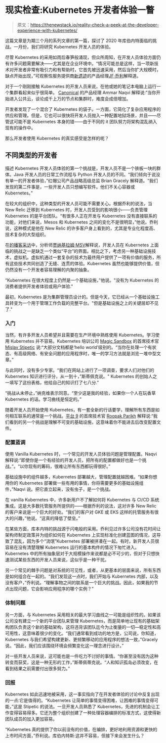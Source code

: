 # 现实检查:Kubernetes 开发者体验一瞥

> 原文：<https://thenewstack.io/reality-check-a-peek-at-the-developer-experience-with-kubernetes/>

这篇文章是为期三个月的系列文章的第一篇，探讨了 2020 年库伯内特面临的挑战。一月份，我们将研究 Kubernetes 开发人员的体验。

尽管 Kubernetes 的采用如雨后春笋般涌现，但众所周知，在开发人员体验方面仍有许多问题需要解决——尤其是在企业环境中。“情况可能总是这样，当一项新技术对开发者非常有吸引力和有帮助时，它首先被迅速采用，然后当你扩大规模时，缺点开始出现，”可观察性服务提供商[新遗迹](https://newrelic.com/)的产品经理[JF·乔利](https://github.com/jfjoly)解释道。

对于一个刚刚接触 Kubernetes 的开发人员来说，在他或她的笔记本电脑上运行一个集群看起来似乎很简单。 [Canonical](https://canonical.com/) 的产品经理 Ammar Naqvi 解释说:“当你开始进入公共云，谈论成千上万的节点和集群时，难度会成倍增加。

开发者发现了一个混合了 Kubernetes 的袋子。一方面，它简化了复杂应用程序的供应和管理。但是，它也可以很快将开发人员抛入一种配置地狱场景，并且——尽管这可能不是 Kubernetes 本身的错——由于不同的 it 团队努力将架构混乱纳入现有的操作中。

那么开发者使用 Kubernetes 的真实感受是怎样的呢？

## 不同类型的开发者

描述 Kubernetes 开发人员体验的第一个挑战是，开发人员不是一个铁板一块的群体。Java 开发人员的日常工作流程与 Python 开发人员的不同。“我们倾向于说没有单一的开发者体验，”红帽公司产品战略高级总监 Brian Gracely 解释道。“我们发现的第二件事是，一些开发人员只想编写软件。他们不关心容器或 Kubernetes。”

在较大的组织中，这种类型的开发人员可能不需要关心。根据乔利的说法，当 New Relic 迁移到 Kubernetes 时，开发人员受到的影响很小——负责管理 Kubernetes 的是平台团队。“有很多人正在开发与 Kubernetes 没有直接联系的功能，对他们来说，Mesos 和 Kubernetes 之间的变化不是很明显，”他说。乔利说，这种模式是他在 New Relic 的许多客户身上看到的，尤其是专业化程度高、技术复杂的大型组织。

在[的播客采访](/kubernetes-its-not-easy-but-whats-to-come/)中，分析师[贾纳基拉姆·MSV](https://janakiram.com/)解释说，开发人员在 Kubernetes 上面临的挑战之一是缺乏一个类似“平台”的界面。相比之下，考虑另一种基础设施技术，虚拟机。虚拟机通过一套复杂的技术为最终用户提供了一项有价值的服务，所有这些技术共同创造了无缝、连贯的体验。Kubernetes 虽然也能够提供价值，但仍然没有一个开发者容易理解的内聚的抽象。

“Kubernetes 在很大程度上仍然是一个基础设施，”他说。"没有为 Kubernetes 的消费者提供开发者体验或用户体验."

最初，Kubernetes 是为集群管理员设计的。但是今天，它已经从一个基础设施工具转变为一个用于管理工作负载的完整平台。"但是基础设施之上的关键层却不见了."

### **入门**

当然，有许多开发人员希望并且需要在生产环境中熟练使用 Kubernetes。学习使用 Kubernetes 并不容易。Kubernetes 培训公司 [Magic Sandbox](https://www.msb.com/) 的首席技术官 [Mislav Stipetic](https://twitter.com/stipeticm?lang=en) 说:“大部分文档都是‘hello world’级别的。“当你在处理一个有状态、有高级网络、有安全问题的应用程序时，唯一的学习方法就是浏览一堆中型文章。”

与此同时，没有多少专家。“我们在网站上进行了一项调查，要求人们对他们的 Kubernetes 知识进行评分，从一到十，”斯蒂佩克说。" Kubernetes 的创始人之一填写了这份表格，他给自己的知识打了七八分."

“挑战从未停止，”纳克维表示同意。“至少这是我的经验，如果你一个人在玩香草 Kubernetes 的话。学习曲线是恒定的。”

随着开发人员开始使用 Kubernetes，有一套全新的行话要学，理解所有东西是如何相互联系的通常是一个挑战。[平台 9](https://platform9.com/) 的首席技术官 [Roopak Parikh](https://twitter.com/roopak_parikh) 解释说:“我们看到的另一个挑战是理解不可变的基础设施，这意味着你不能进去后改变配置文件。

### 配置蓝调

使用 Vanilla Kubernetes 时，一个常见的开发人员体验问题是管理配置。Naqvi 解释说:“即使你是一个有经验的开发人员，把所有的配置都做好也是一个挑战。”。“以你现有的筹码，很难让所有东西都玩得很好。”

基础设施中的组件越多，Kubernetes 部署越大，管理配置就越困难。“如果你想用你的 Kubernetes 部署做一些有用的事情，你将需要更多的基础设施组件，”Naqvi 说。把它直立起来，没有虫子，是一个挑战。

在 vanilla Kubernetes 中，许多新用户不了解如何将 Kubernetes 与 CI/CD 系统集成。这是大多数托管服务所提供的——根据乔利的说法，这对许多 New Relic 的客户来说是一个巨大的好处。“我们的客户对 GKE 或 EKS 这样的托管服务有很大的兴趣，”他说。“这真的降低了壁垒。”

在某些方面，库本内特的挑战源于闪电般的采用。乔利见过许多公司没有花时间让架构师制定政策并为组织如何在 Kubernetes 上实现标准化创建蓝图的情况，这导致了混乱，因为多个“流氓”Kubernetes 部署被拼凑在一起。有时，新开发人员很容易在没有清楚理解 Kubernetes 运行的基本构件的情况下匆忙进入。Kubernetes 中的所有抽象层对于大规模操作来说都是必不可少的，但对于只想快速测试某些东西的开发人员来说，这似乎是一种干扰。

另一个常见的棘手问题是对系统的可见性，或者，从更基本的层面来说，所有东西是如何组合在一起的。“我们发现这一点时，我们开始与 Kubernetes 内部，以及没有客户，”乔利说。“理解事物之间的联系是一个巨大的挑战。因此，如果我的节点出现问题，它会影响应用程序的哪个实例？”

### 体制问题

另一方面，与 Kubernetes 采用相关的最大学习曲线之一可能是组织性的。如果该公司没有建立一个新的平台团队来管理 Kubernetes，而是简单地让现有的基础架构团队负责这个新的基础架构，这将违背该团队迄今为止衡量的一切—稳定性和高可用性，这意味着很少的变化。“我们通常看到成功的地方是，公司说，你知道，Kubernetes 与我们希望构建更新、更频繁移动的应用程序的想法一致，”Gracely 说。“因此，我们应该围绕环境会频繁变化这一理念进行设计。”

对一些开发人员来说，这可能也是一件吃力不讨好的事情。“你甚至没有因为这种转变而获奖，这是一种无形的工作，”斯蒂佩蒂克说。“人和知识孤岛必须改变，在看到结果之前需要付出很多努力。”

### 回报

Kubernetes 如此迅速地被采用，这一事实指向了在开发者体验的讨论中反复出现的一点:它是值得的。“Kubernetes 让简单的事情变得困难，让困难的事情变得可能，”这是 Stipetic 的说法。一旦开发人员熟悉了 Kubernetes，先进的机制会让工作变得容易得多。它还为整个组织创建了一种处理容器编排的标准方式，这使得新团队成员的加入更加容易。

“Kubernetes 真的提供了你以前没有的价值，在编排，更好地利用资源和更快的上市时间方面，”乔利说。库伯内特斯:这并不容易，但接下来会发生什么？

<svg xmlns:xlink="http://www.w3.org/1999/xlink" viewBox="0 0 68 31" version="1.1"><title>Group</title> <desc>Created with Sketch.</desc></svg>
